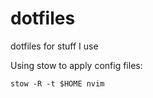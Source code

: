# dotfiles
dotfiles for stuff I use

Using stow to apply config files:
```
stow -R -t $HOME nvim
```